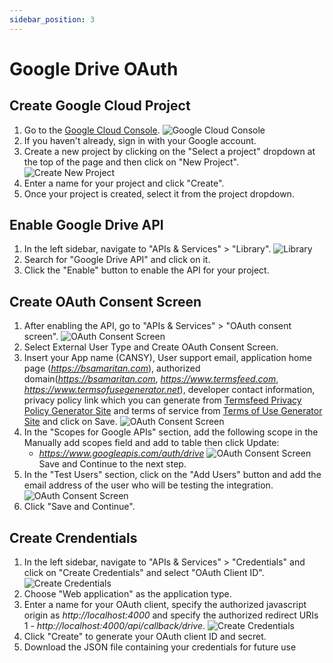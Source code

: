 ```yaml
---
sidebar_position: 3
---
```


# Google Drive OAuth

## Create Google Cloud Project

1. Go to the [Google Cloud Console](https://console.developers.google.com/).
   ![Google Cloud Console](/img/console_page.png)
2. If you haven't already, sign in with your Google account.
3. Create a new project by clicking on the "Select a project" dropdown at the top of the page and then click on "New Project".
   ![Create New Project](/img/create-project.png)
4. Enter a name for your project and click "Create".
5. Once your project is created, select it from the project dropdown.

## Enable Google Drive API

1. In the left sidebar, navigate to "APIs & Services" > "Library".
   ![Library](/img/google-cloud-left-sidebar.png)
2. Search for "Google Drive API" and click on it.
3. Click the "Enable" button to enable the API for your project.

## Create OAuth Consent Screen

1. After enabling the API, go to "APIs & Services" > "OAuth consent screen".
   ![OAuth Consent Screen](/img/consent-screen.png)
2. Select External User Type and Create OAuth Consent Screen.
3. Insert your App name (CANSY), User support email, application home page (*https://bsamaritan.com*), authorized domain(*https://bsamaritan.com*, *https://www.termsfeed.com*, *https://www.termsofusegenerator.net*), developer contact information, privacy policy link which you can generate from [Termsfeed Privacy Policy Generator Site](https://www.termsfeed.com) and terms of service from [Terms of Use Generator Site](https://www.termsofusegenerator.net) and click on Save.
   ![OAuth Consent Screen](/img/app-info-consent-screen.png)
4. In the "Scopes for Google APIs" section, add the following scope in the Manually add scopes field and add to table then click Update:
   - *https://www.googleapis.com/auth/drive*
   ![OAuth Consent Screen](/img/add-remove-scope.png)
   Save and Continue to the next step.
5. In the "Test Users" section, click on the "Add Users" button and add the email address of the user who will be testing the integration.
   ![OAuth Consent Screen](/img/test-users.png)
6. Click "Save and Continue".

## Create Crendentials

1. In the left sidebar, navigate to "APIs & Services" > "Credentials" and click on "Create Credentials" and select "OAuth Client ID".
   ![Create Credentials](/img/create-credentials.png)
2. Choose "Web application" as the application type.
3. Enter a name for your OAuth client, specify the authorized javascript origin as *http://localhost:4000* and specify the authorized redirect URIs 1 - *http://localhost:4000/api/callback/drive*.
   ![Create Credentials](/img/create-credential-detes.png)
4. Click "Create" to generate your OAuth client ID and secret.
5. Download the JSON file containing your credentials for future use